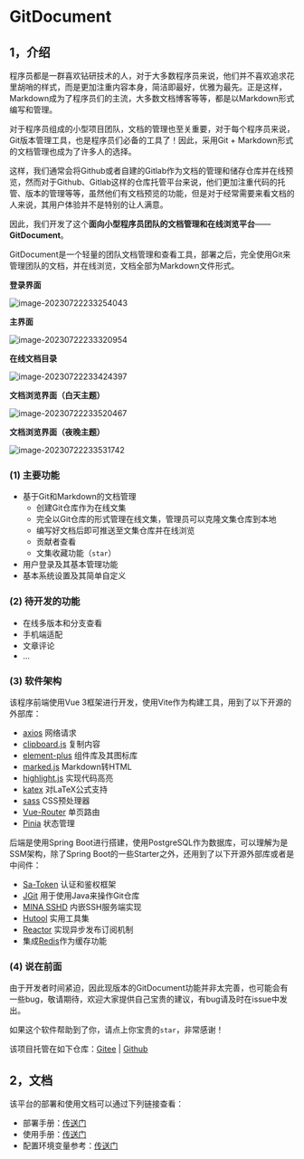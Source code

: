 # GitDocument

## 1，介绍
程序员都是一群喜欢钻研技术的人，对于大多数程序员来说，他们并不喜欢追求花里胡哨的样式，而是更加注重内容本身，简洁即最好，优雅为最先。正是这样，Markdown成为了程序员们的主流，大多数文档博客等等，都是以Markdown形式编写和管理。

对于程序员组成的小型项目团队，文档的管理也至关重要，对于每个程序员来说，Git版本管理工具，也是程序员们必备的工具了！因此，采用Git + Markdown形式的文档管理也成为了许多人的选择。

这样，我们通常会将Github或者自建的Gitlab作为文档的管理和储存仓库并在线预览，然而对于Github、Gitlab这样的仓库托管平台来说，他们更加注重代码的托管、版本的管理等等，虽然他们有文档预览的功能，但是对于经常需要来看文档的人来说，其用户体验并不是特别的让人满意。

因此，我们开发了这个**面向小型程序员团队的文档管理和在线浏览平台**——**GitDocument**。

GitDocument是一个轻量的团队文档管理和查看工具，部署之后，完全使用Git来管理团队的文档，并在线浏览，文档全部为Markdown文件形式。

**登录界面**

![image-20230722233254043](https://swsk33-note.oss-cn-shanghai.aliyuncs.com/undefinedimage-20230722233254043.png)

**主界面**

![image-20230722233320954](https://swsk33-note.oss-cn-shanghai.aliyuncs.com/undefinedimage-20230722233320954.png)

**在线文档目录**

![image-20230722233424397](https://swsk33-note.oss-cn-shanghai.aliyuncs.com/undefinedimage-20230722233424397.png)

**文档浏览界面（白天主题）**

![image-20230722233520467](https://swsk33-note.oss-cn-shanghai.aliyuncs.com/undefinedimage-20230722233520467.png)

**文档浏览界面（夜晚主题）**

![image-20230722233531742](https://swsk33-note.oss-cn-shanghai.aliyuncs.com/undefinedimage-20230722233531742.png)

### (1) 主要功能

- 基于Git和Markdown的文档管理
	- 创建Git仓库作为在线文集
	- 完全以Git仓库的形式管理在线文集，管理员可以克隆文集仓库到本地
	- 编写好文档后即可推送至文集仓库并在线浏览
	- 贡献者查看
	- 文集收藏功能（`star`）
- 用户登录及其基本管理功能
- 基本系统设置及其简单自定义

### (2) 待开发的功能

- 在线多版本和分支查看
- 手机端适配
- 文章评论
- ...

### (3) 软件架构

该程序前端使用Vue 3框架进行开发，使用Vite作为构建工具，用到了以下开源的外部库：

- [axios](https://axios-http.com/) 网络请求
- [clipboard.js](https://clipboardjs.com/) 复制内容
- [element-plus](https://element-plus.org/zh-CN/) 组件库及其图标库
- [marked.js](https://marked.js.org/) Markdown转HTML
- [highlight.js](https://highlightjs.org/) 实现代码高亮
- [katex](https://katex.org/) 对LaTeX公式支持
- [sass](https://sass-lang.com/) CSS预处理器
- [Vue-Router](https://router.vuejs.org/zh/) 单页路由
- [Pinia](https://pinia.vuejs.org/zh/) 状态管理

后端是使用Spring Boot进行搭建，使用PostgreSQL作为数据库，可以理解为是SSM架构，除了Spring Boot的一些Starter之外，还用到了以下开源外部库或者是中间件：

- [Sa-Token](https://sa-token.dev33.cn/) 认证和鉴权框架
- [JGit](https://www.eclipse.org/jgit/) 用于使用Java来操作Git仓库
- [MINA SSHD](https://mina.apache.org/sshd-project/) 内嵌SSH服务端实现
- [Hutool](https://hutool.cn/) 实用工具集
- [Reactor](https://projectreactor.io/) 实现异步发布订阅机制
- 集成[Redis](https://redis.io/)作为缓存功能

### (4) 说在前面

由于开发者时间紧迫，因此现版本的GitDocument功能并非太完善，也可能会有一些bug，敬请期待，欢迎大家提供自己宝贵的建议，有bug请及时在issue中发出。

如果这个软件帮助到了你，请点上你宝贵的`star`，非常感谢！

该项目托管在如下仓库：[Gitee](https://gitee.com/swsk33/git-document) | [Github](https://github.com/swsk33/git-document)

## 2，文档

该平台的部署和使用文档可以通过下列链接查看：

- 部署手册：[传送门](./docs/部署手册.md)
- 使用手册：[传送门](./docs/使用手册.md)
- 配置环境变量参考：[传送门](./docs/配置环境变量参考.md)